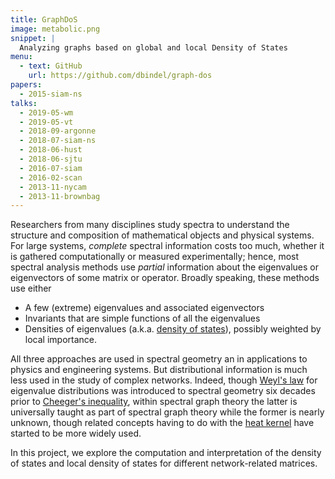 ```yaml
---
title: GraphDoS
image: metabolic.png
snippet: |
  Analyzing graphs based on global and local Density of States
menu:
  - text: GitHub
    url: https://github.com/dbindel/graph-dos
papers:
  - 2015-siam-ns
talks:
  - 2019-05-wm
  - 2019-05-vt
  - 2018-09-argonne
  - 2018-07-siam-ns
  - 2018-06-hust
  - 2018-06-sjtu
  - 2016-07-siam
  - 2016-02-scan
  - 2013-11-nycam
  - 2013-11-brownbag
---
```


Researchers from many disciplines study spectra to understand the
structure and composition of mathematical objects and physical systems.
For large systems, *complete* spectral information costs too much,
whether it is gathered computationally or measured experimentally;
hence, most spectral analysis methods use *partial* information about
the eigenvalues or eigenvectors of some matrix or operator.
Broadly speaking, these methods use either

 - A few (extreme) eigenvalues and associated eigenvectors
 - Invariants that are simple functions of all the eigenvalues
 - Densities of eigenvalues (a.k.a. [density of states][dos]),
   possibly weighted by local importance.

All three approaches are used in spectral geometry an in applications to
physics and engineering systems.  But distributional information is much
less used in the study of complex networks.  Indeed, though [Weyl's
law][weyl] for eigenvalue distributions was introduced to spectral
geometry six decades prior to [Cheeger's inequality][cheeger], within
spectral graph theory the latter is universally taught as part of
spectral graph theory while the former is nearly unknown, though related
concepts having to do with the [heat kernel][heat] have started to be
more widely used.

In this project, we explore the computation and interpretation of the
density of states and local density of states for different
network-related matrices.

[weyl]: https://en.wikipedia.org/wiki/Weyl_law
[heat]: https://en.wikipedia.org/wiki/Heat_kernel
[dos]: https://en.wikipedia.org/wiki/Density_of_states
[cheeger]: https://en.wikipedia.org/wiki/Cheeger_constant
